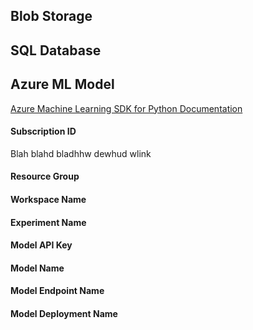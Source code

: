 ## Blob Storage

## SQL Database

## Azure ML Model
[Azure Machine Learning SDK for Python Documentation](https://learn.microsoft.com/en-us/python/api/overview/azure/ml/?view=azure-ml-py)

#### Subscription ID
Blah blahd bladhhw dewhud wlink


#### Resource Group

#### Workspace Name

#### Experiment Name

#### Model API Key

#### Model Name

#### Model Endpoint Name

#### Model Deployment Name
